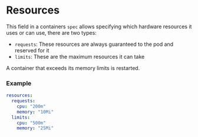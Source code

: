 # Resources
This field in a containers `spec` allows specifying which hardware resources it uses or can use, there are two types:

* `requests`: These resources are always guaranteed to the pod and reserved for it
* `limits`: These are the maximum resources it can take

A container that exceeds its memory limits is restarted.

### Example

```yaml
resources:
  requests:
    cpu: "200m"
    memory: "10Mi"
  limits:
    cpu: "500m"
    memory: "25Mi"
```
